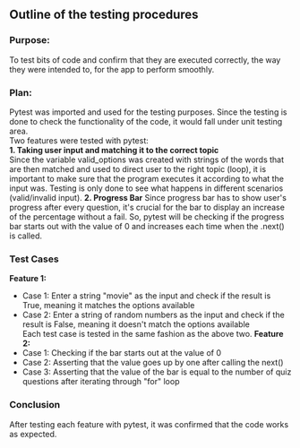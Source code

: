 ## Outline of the testing procedures ##  
### Purpose: 
To test bits of code and confirm that they are executed correctly, the way they were intended to, for the app to perform smoothly.  
### Plan: 
Pytest was imported and used for the testing purposes. Since the testing is done to check the functionality of the code, it would fall under unit testing area.  
Two features were tested with pytest:   
**1. Taking user input and matching it to the correct topic**  
Since the variable valid_options was created with strings of the words that are then matched and used to direct user to the right topic (loop), it is important to make sure that the program executes it according to what the input was. Testing is only done to see what happens in different scenarios (valid/invalid input).
**2. Progress Bar**
Since progress bar has to show user's progress after every question, it's crucial for the bar to display an increase of the percentage without a fail. So, pytest will be checking if the progress bar starts out with the value of 0 and increases each time when the .next() is called.
### Test Cases  
**Feature 1:**
- Case 1: Enter a string "movie" as the input and check if the result is True, meaning it matches the options available
- Case 2: Enter a string of random numbers as the input  and check if the result is False, meaning it doesn't match the options available   
Each test case is tested in the same fashion as the above two. 
**Feature 2:**
- Case 1: Checking if the bar starts out at the value of 0
- Case 2: Asserting that the value goes up by one after calling the next()
- Case 3: Asserting that the value of the bar is equal to the number of quiz questions after iterating through "for" loop   

### Conclusion 
After testing each feature with pytest, it was confirmed that the code works as expected. 





